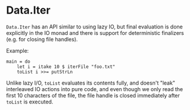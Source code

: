 # Data.Iter

`Data.Iter` has an API similar to using lazy IO, but final evaluation is done explicitly in the IO monad and there is support for deterministic finalizers (e.g. for closing file handles).

Example:

    main = do
        let i = itake 10 $ iterFile "foo.txt"
        toList i >>= putStrLn

Unlike lazy I/O, `toList` evaluates its contents fully, and doesn't "leak" interleaved IO actions into pure code, and even though we only read the first 10 characters of the file, the file handle is closed immediately after `toList` is executed.

